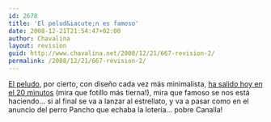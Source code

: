 ```yaml
---
id: 2678
title: 'El pelud&iacute;n es famoso'
date: 2008-12-21T21:54:47+02:00
author: Chavalina
layout: revision
guid: http://www.chavalina.net/2008/12/21/667-revision-2/
permalink: /2008/12/21/667-revision-2/
---
```

<a href="http://peludin.blogspot.com/" target="_blank">El peludo</a>, por cierto, con dise&ntilde;o cada vez más minimalista, <a href="http://www.20minutos.es/noticia/115959/0/peludo/blog/bitacora/" target="_blank">ha salido hoy en el 20 minutos</a> (mira que fotillo más tierna!), mira que famoso se nos está haciendo… si al final se va a lanzar al estrellato, y va a pasar como en el anuncio del perro Pancho que echaba la loter&iacute;a… pobre Canalla!